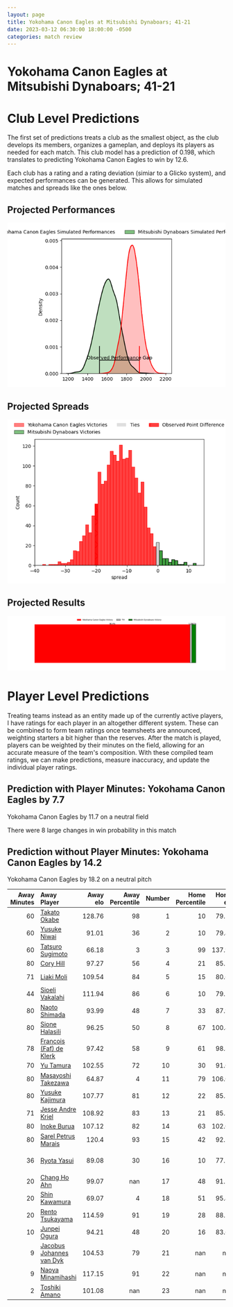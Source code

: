 ```yaml
---  
layout: page  
title: Yokohama Canon Eagles at Mitsubishi Dynaboars; 41-21  
date: 2023-03-12 06:30:00 18:00:00 -0500  
categories: match review  
---
```

# Yokohama Canon Eagles at Mitsubishi Dynaboars; 41-21

# Club Level Predictions


The first set of predictions treats a club as the smallest object, as the club develops its members, organizes a gameplan, and deploys its players as needed for each match. This club model has a prediction of 0.198, which translates to predicting Yokohama Canon Eagles to win by 12.6.

Each club has a rating and a rating deviation (simiar to a Glicko system), and expected performances can be generated. This allows for simulated matches and spreads like the ones below.
## Projected Performances


![Projected Performances](plots/performances_2023-03-12-MitsubishiDynaboars-YokohamaCanonEagles.png)
## Projected Spreads


![Projected Spreads](plots/spreads_2023-03-12-MitsubishiDynaboars-YokohamaCanonEagles.png)
## Projected Results


![Projected Results](plots/resultbar_2023-03-12-MitsubishiDynaboars-YokohamaCanonEagles.png)
# Player Level Predictions


Treating teams instead as an entity made up of the currently active players, I have ratings for each player in an altogether different system. These can be combined to form team ratings once teamsheets are announced, weighting starters a bit higher than the reserves. After the match is played, players can be weighted by their minutes on the field, allowing for an accurate measure of the team's composition. With these compiled team ratings, we can make predictions, measure inaccuracy, and update the individual player ratings.
## Prediction with Player Minutes: Yokohama Canon Eagles by 7.7


Yokohama Canon Eagles by 11.7 on a neutral field

There were 8 large changes in win probability in this match
## Prediction without Player Minutes: Yokohama Canon Eagles by 14.2


Yokohama Canon Eagles by 18.2 on a neutral pitch



|   Away Minutes | Away Player                                                                   |   Away elo |   Away Percentile |   Number |   Home Percentile |   Home elo | Home Player                                                                 |   Home Minutes |
|---------------:|:------------------------------------------------------------------------------|-----------:|------------------:|---------:|------------------:|-----------:|:----------------------------------------------------------------------------|---------------:|
|             60 | [Takato Okabe](..//playerfiles//TakatoOkabe_cleaned.md)                       |     128.76 |                98 |        1 |                10 |      79.15 | [Hayato Hosoda](..//playerfiles//HayatoHosoda_cleaned.md)                   |             75 |
|             60 | [Yusuke Niwai](..//playerfiles//YusukeNiwai_cleaned.md)                       |      91.01 |                36 |        2 |                10 |      79.47 | [Yuki Miyazato](..//playerfiles//YukiMiyazato_cleaned.md)                   |             47 |
|             60 | [Tatsuro Sugimoto](..//playerfiles//TatsuroSugimoto_cleaned.md)               |      66.18 |                 3 |        3 |                99 |     137.95 | [Tomoaki Ishii](..//playerfiles//TomoakiIshii_cleaned.md)                   |             47 |
|             80 | [Cory Hill](..//playerfiles//CoryHill_cleaned.md)                             |      97.27 |                56 |        4 |                21 |      85.25 | [Daniel Linde](..//playerfiles//DanielLinde_cleaned.md)                     |             80 |
|             71 | [Liaki Moli](..//playerfiles//LiakiMoli_cleaned.md)                           |     109.54 |                84 |        5 |                15 |      80.67 | [Walt Steenkamp](..//playerfiles//WaltSteenkamp_cleaned.md)                 |             47 |
|             44 | [Sioeli Vakalahi](..//playerfiles//SioeliVakalahi_cleaned.md)                 |     111.94 |                86 |        6 |                10 |      79.29 | [Koki Sato](..//playerfiles//KokiSato_cleaned.md)                           |             80 |
|             80 | [Naoto Shimada](..//playerfiles//NaotoShimada_cleaned.md)                     |      93.99 |                48 |        7 |                33 |      87.96 | [Shunsuke Sakamoto](..//playerfiles//ShunsukeSakamoto_cleaned.md)           |             80 |
|             80 | [Sione Halasili](..//playerfiles//SioneHalasili_cleaned.md)                   |      96.25 |                50 |        8 |                67 |     100.45 | [Sam Chongkit](..//playerfiles//SamChongkit_cleaned.md)                     |             80 |
|             78 | [Francois (Faf) de Klerk](..//playerfiles//Francois(Faf)deKlerk_cleaned.md)   |      97.42 |                58 |        9 |                61 |      98.31 | [Kota Iwamura](..//playerfiles//KotaIwamura_cleaned.md)                     |             80 |
|             70 | [Yu Tamura](..//playerfiles//YuTamura_cleaned.md)                             |     102.55 |                72 |       10 |                30 |      91.04 | [Matt To'omua](..//playerfiles//MattTo'omua_cleaned.md)                     |             80 |
|             80 | [Masayoshi Takezawa](..//playerfiles//MasayoshiTakezawa_cleaned.md)           |      64.87 |                 4 |       11 |                79 |     106.09 | [Honeti Taumoha'apai](..//playerfiles//HonetiTaumoha'apai_cleaned.md)       |             80 |
|             80 | [Yusuke Kajimura](..//playerfiles//YusukeKajimura_cleaned.md)                 |     107.77 |                81 |       12 |                22 |      85.38 | [Curtis Rona](..//playerfiles//CurtisRona_cleaned.md)                       |             80 |
|             71 | [Jesse Andre Kriel](..//playerfiles//JesseAndreKriel_cleaned.md)              |     108.92 |                83 |       13 |                21 |      85.34 | [Matt Vaega](..//playerfiles//MattVaega_cleaned.md)                         |             80 |
|             80 | [Inoke Burua](..//playerfiles//InokeBurua_cleaned.md)                         |     107.12 |                82 |       14 |                63 |     102.05 | [Nozomi Nara](..//playerfiles//NozomiNara_cleaned.md)                       |             80 |
|             80 | [Sarel Petrus Marais](..//playerfiles//SarelPetrusMarais_cleaned.md)          |     120.4  |                93 |       15 |                42 |      92.27 | [Jonmoon Han](..//playerfiles//JonmoonHan_cleaned.md)                       |             48 |
|             36 | [Ryota Yasui](..//playerfiles//RyotaYasui_cleaned.md)                         |      89.08 |                30 |       16 |                10 |      77.28 | [Brackin Karauria-Henry](..//playerfiles//BrackinKarauria-Henry_cleaned.md) |             32 |
|             20 | [Chang Ho Ahn](..//playerfiles//ChangHoAhn_cleaned.md)                        |      99.07 |               nan |       17 |                48 |      91.57 | [Yoshimitsu Yasue](..//playerfiles//YoshimitsuYasue_cleaned.md)             |             33 |
|             20 | [Shin Kawamura](..//playerfiles//ShinKawamura_cleaned.md)                     |      69.07 |                 4 |       18 |                51 |      95.46 | [Mototsugu Hachiya](..//playerfiles//MototsuguHachiya_cleaned.md)           |             33 |
|             20 | [Rento Tsukayama](..//playerfiles//RentoTsukayama_cleaned.md)                 |     114.59 |                91 |       19 |                28 |      88.59 | [Epineri Uluviti](..//playerfiles//EpineriUluviti_cleaned.md)               |             33 |
|             10 | [Junpei Ogura](..//playerfiles//JunpeiOgura_cleaned.md)                       |      94.21 |                48 |       20 |                16 |      83.68 | [Yusuke Sakamoto](..//playerfiles//YusukeSakamoto_cleaned.md)               |              5 |
|              9 | [Jacobus Johannes van Dyk](..//playerfiles//JacobusJohannesvanDyk_cleaned.md) |     104.53 |                79 |       21 |               nan |     nan    | nan                                                                         |            nan |
|              9 | [Naoya Minamihashi](..//playerfiles//NaoyaMinamihashi_cleaned.md)             |     117.15 |                91 |       22 |               nan |     nan    | nan                                                                         |            nan |
|              2 | [Toshiki Amano](..//playerfiles//ToshikiAmano_cleaned.md)                     |     101.08 |               nan |       23 |               nan |     nan    | nan                                                                         |            nan |

